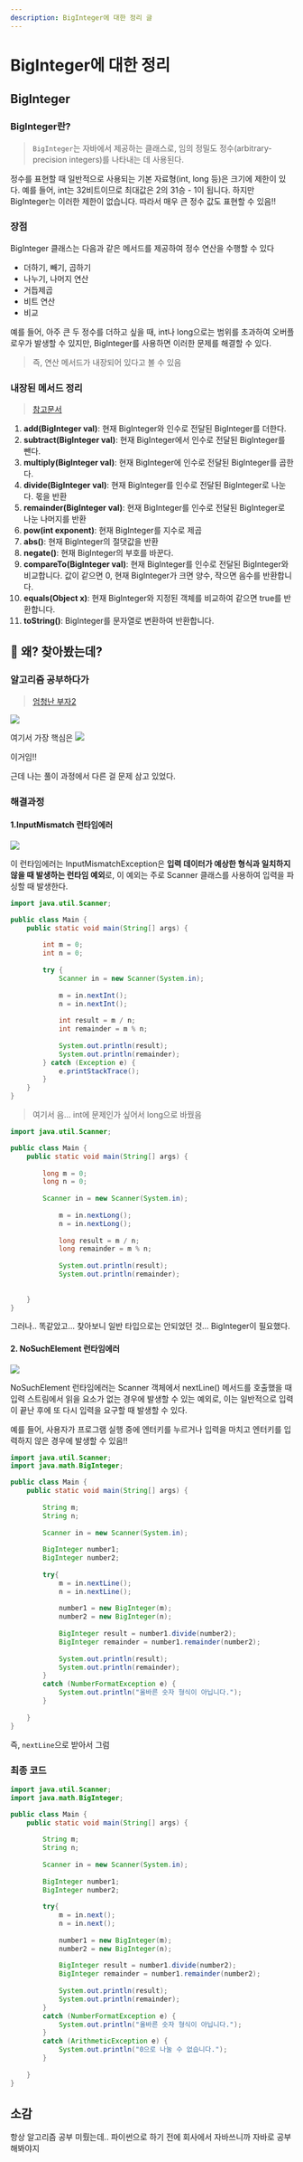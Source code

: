 ```yaml
---
description: BigInteger에 대한 정리 글
---
```


# BigInteger에 대한 정리

## BigInteger

### BigInteger란?

> `BigInteger`는 자바에서 제공하는 클래스로, 임의 정밀도 정수(arbitrary-precision integers)를 나타내는 데 사용된다.

정수를 표현할 때 일반적으로 사용되는 기본 자료형(int, long 등)은 크기에 제한이 있다. 예를 들어, int는 32비트이므로 최대값은 2의 31승 - 1이 됩니다. 하지만 BigInteger는 이러한 제한이 없습니다. 따라서 매우 큰 정수 값도 표현할 수 있음!!

### 장점

BigInteger 클래스는 다음과 같은 메서드를 제공하여 정수 연산을 수행할 수 있다

* 더하기, 빼기, 곱하기
* 나누기, 나머지 연산
* 거듭제곱
* 비트 연산
* 비교

예를 들어, 아주 큰 두 정수를 더하고 싶을 때, int나 long으로는 범위를 초과하여 오버플로우가 발생할 수 있지만, BigInteger를 사용하면 이러한 문제를 해결할 수 있다.

> 즉, 연산 메서드가 내장되어 있다고 볼 수 있음

### 내장된 메서드 정리

> [참고문서](https://docs.oracle.com/javase/8/docs/api/java/math/BigInteger.html)

1. **add(BigInteger val)**: 현재 BigInteger와 인수로 전달된 BigInteger를 더한다.
2. **subtract(BigInteger val)**: 현재 BigInteger에서 인수로 전달된 BigInteger를 뺀다.
3. **multiply(BigInteger val)**: 현재 BigInteger에 인수로 전달된 BigInteger를 곱한다.
4. **divide(BigInteger val)**: 현재 BigInteger를 인수로 전달된 BigInteger로 나눈다. 몫을 반환
5. **remainder(BigInteger val)**: 현재 BigInteger를 인수로 전달된 BigInteger로 나눈 나머지를 반환
6. **pow(int exponent)**: 현재 BigInteger를 지수로 제곱
7. **abs()**: 현재 BigInteger의 절댓값을 반환
8. **negate()**: 현재 BigInteger의 부호를 바꾼다.
9. **compareTo(BigInteger val)**: 현재 BigInteger를 인수로 전달된 BigInteger와 비교합니다. 값이 같으면 0, 현재 BigInteger가 크면 양수, 작으면 음수를 반환합니다.
10. **equals(Object x)**: 현재 BigInteger와 지정된 객체를 비교하여 같으면 true를 반환합니다.
11. **toString()**: BigInteger를 문자열로 변환하여 반환합니다.

## 🤔 왜? 찾아봤는데?

### 알고리즘 공부하다가

> [엄청난 부자2](https://www.acmicpc.net/problem/1271)

![](https://velog.velcdn.com/images/prettylee620/post/bbf184a6-b64e-4960-af65-6f1f55f95263/image.png)

여기서 가장 핵심은 ![](https://velog.velcdn.com/images/prettylee620/post/1fce6176-b174-4d35-bba0-ac9cbf39aba7/image.png)

이거임!!

근데 나는 풀이 과정에서 다른 걸 문제 삼고 있었다.

### 해결과정

#### 1.InputMismatch 런타임에러

![](https://velog.velcdn.com/images/prettylee620/post/1a9abcba-45e0-498f-b82a-854f8c2a1195/image.png)

이 런타임에러는 InputMismatchException은 **입력 데이터가 예상한 형식과 일치하지 않을 때 발생하는 런타임 예외**로, 이 예외는 주로 Scanner 클래스를 사용하여 입력을 파싱할 때 발생한다.

```java
import java.util.Scanner;

public class Main {
    public static void main(String[] args) {
        
        int m = 0;
        int n = 0;
        
        try {
            Scanner in = new Scanner(System.in);
            
            m = in.nextInt();
            n = in.nextInt();
            
            int result = m / n;
            int remainder = m % n;
            
            System.out.println(result);
            System.out.println(remainder);
        } catch (Exception e) {
            e.printStackTrace();
        }
    }
}
```

> 여기서 음... int에 문제인가 싶어서 long으로 바꿨음

```java
import java.util.Scanner;

public class Main {
    public static void main(String[] args) {
        
        long m = 0;
        long n = 0;
        
        Scanner in = new Scanner(System.in);
        
            m = in.nextLong();
            n = in.nextLong();
            
            long result = m / n;
            long remainder = m % n;
            
            System.out.println(result);
            System.out.println(remainder);
            
        
    }
}
```

그러나.. 똑같았고... 찾아보니 일반 타입으로는 안되었던 것... BigInteger이 필요했다.

#### 2. NoSuchElement 런타임에러

![](https://velog.velcdn.com/images/prettylee620/post/176c2c3e-7553-463b-bc43-985d898bdd6c/image.png)

NoSuchElement 런타임에러는 Scanner 객체에서 nextLine() 메서드를 호출했을 때 입력 스트림에서 읽을 요소가 없는 경우에 발생할 수 있는 예외로, 이는 일반적으로 입력이 끝난 후에 또 다시 입력을 요구할 때 발생할 수 있다.

예를 들어, 사용자가 프로그램 실행 중에 엔터키를 누르거나 입력을 마치고 엔터키를 입력하지 않은 경우에 발생할 수 있음!!

```java
import java.util.Scanner;
import java.math.BigInteger;

public class Main {
    public static void main(String[] args) {
        
        String m;
        String n;
        
        Scanner in = new Scanner(System.in);
        
        BigInteger number1;
        BigInteger number2;
        
        try{
            m = in.nextLine();
            n = in.nextLine();
            
            number1 = new BigInteger(m);
            number2 = new BigInteger(n);
            
            BigInteger result = number1.divide(number2);
            BigInteger remainder = number1.remainder(number2);
            
            System.out.println(result);
            System.out.println(remainder);
        }
        catch (NumberFormatException e) {
            System.out.println("올바른 숫자 형식이 아닙니다.");
        }
        
    }
}
```

즉, `nextLine`으로 받아서 그럼

### 최종 코드

```java
import java.util.Scanner;
import java.math.BigInteger;

public class Main {
    public static void main(String[] args) {
        
        String m;
        String n;
        
        Scanner in = new Scanner(System.in);
        
        BigInteger number1;
        BigInteger number2;
        
        try{
            m = in.next();
            n = in.next();
            
            number1 = new BigInteger(m);
            number2 = new BigInteger(n);
            
            BigInteger result = number1.divide(number2);
            BigInteger remainder = number1.remainder(number2);
            
            System.out.println(result);
            System.out.println(remainder);
        }
        catch (NumberFormatException e) {
            System.out.println("올바른 숫자 형식이 아닙니다.");
        }
        catch (ArithmeticException e) {
            System.out.println("0으로 나눌 수 없습니다.");
        }
        
    }
}
```

## 소감

항상 알고리즘 공부 미뤘는데.. 파이썬으로 하기 전에 회사에서 자바쓰니까 자바로 공부해봐야지
